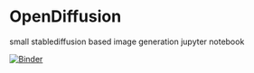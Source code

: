 # OpenDiffusion
small stablediffusion based image generation jupyter notebook

[![Binder](https://mybinder.org/badge_logo.svg)](https://mybinder.org/v2/gh/ABHax101/OpenDiffusion/HEAD)
